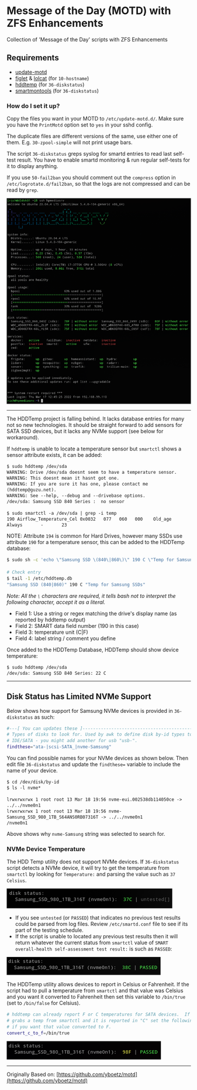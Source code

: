 # Message of the Day (MOTD) with ZFS Enhancements

Collection of 'Message of the Day' scripts with ZFS Enhancements

## Requirements

* [update-motd](https://launchpad.net/update-motd)
* [figlet](http://www.figlet.org/) & [lolcat](https://github.com/busyloop/lolcat) (for `10-hostname`)
* [hddtemp](https://savannah.nongnu.org/projects/hddtemp/) (for `36-diskstatus`)
* [smartmontools](https://www.smartmontools.org/) (for `36-diskstatus`)

### How do I set it up?

Copy the files you want in your MOTD to `/etc/update-motd.d/`. Make sure you have the `PrintMotd`
option set to `yes` in your sshd config.

The duplicate files are different versions of the same, use either one of them. E.g. `30-zpool-simple`
will not print usage bars.

The script `36-diskstatus` greps syslog for smartd entries to read last self-test result.
You have to enable smartd monitoring & run regular self-tests for it to display anything.

If you use `50-fail2ban` you should comment out the `compress` option in `/etc/logrotate.d/fail2ban`,
so that the logs are not compressed and can be read by `grep`.

![screen_shot](screen_shot.png)

---
The HDDTemp project is falling behind.  It lacks database entries for many not so new technologies.  It should be straight forward to add sensors for SATA SSD devices, but it lacks any NVMe support (see below for workaround).

If `hddtemp` is unable to locate a temperature sensor but `smartctl` shows a sensor attribute exists, it can be added:

```shell
$ sudo hddtemp /dev/sda
WARNING: Drive /dev/sda doesnt seem to have a temperature sensor.
WARNING: This doesnt mean it hasnt got one.
WARNING: If you are sure it has one, please contact me (hddtemp@guzu.net).
WARNING: See --help, --debug and --drivebase options.
/dev/sda: Samsung SSD 840 Series :  no sensor

$ sudo smartctl -a /dev/sda | grep -i temp
190 Airflow_Temperature_Cel 0x0032   077   060   000    Old_age   Always       -       23

```

NOTE: Attribute `194` is common for Hard Drives, however many SSDs use attribute `190` for a temperature sensor, this can be added to the HDDTemp database:

```bash
$ sudo sh -c 'echo \"Samsung SSD \(840\|860\)\" 190 C \"Temp for Samsung SSDs\" >> /etc/hddtemp.db'

# Check entry
$ tail -1 /etc/hddtemp.db
"Samsung SSD (840|860)" 190 C "Temp for Samsung SSDs"
```

_Note: All the `\` characters are required, it tells bash not to interpret the following character, accept it as a literal._

* Field 1: Use a string or regex matching the drive's display name (as reported by hddtemp output)
* Field 2: SMART data field number (190 in this case)
* Field 3: temperature unit (C|F)
* Field 4: label string / comment you define

Once added to the HDDTemp Database, HDDTemp should show device temperature:

```shell
$ sudo hddtemp /dev/sda
/dev/sda: Samsung SSD 840 Series: 22 C
```

---

## Disk Status has Limited NVMe Support

Below shows how support for Samsung NVMe devices is provided in `36-diskstatus` as such:

```bash
#---[ You can updates these ]--------------------------------------------------
# Types of disks to look for. Used by awk to define disk by-id types to include
# IDE/SATA - you might add another for usb "usb-".
findthese="ata-|scsi-SATA_|nvme-Samsung"
```

You can find possible names for your NVMe devices as shown below. Then edit file `36-diskstatus` and update the `findthese=` variable to include the name of your device.

```shell
$ cd /dev/disk/by-id
$ ls -l nvme*

lrwxrwxrwx 1 root root 13 Mar 18 19:56 nvme-eui.002538db114050ce -> ../../nvme0n1
lrwxrwxrwx 1 root root 13 Mar 18 19:56 nvme-Samsung_SSD_980_1TB_S64ANS0RB07316T -> ../../nvme0n1
/nvme0n1
```

Above shows why `nvme-Samsung` string was selected to search for.

### NVMe Device Temperature

The HDD Temp utility does not support NVMe devices.  If `36-diskstatus` script detects a NVMe device, it will try to get the temperature from `smartctl` by looking for `Temperature:` and parsing the value such as `37 Celsius`.

![NVME Shows Temp Status](nvme_status_untested.png)

* If you see `untested` (or `PASSED`) that indicates no previous test results could be parsed from log files.  Review `/etc/smartd.conf` file to see if its part of the testing schedule.
* If the script is unable to located any previous test results then it will return whatever the current status from `smartctl` value of `SMART overall-health self-assessment test result:` is such as `PASSED`:

![NVMe Test Status](nvme_status_passed.png)

The HDDTemp utility allows devices to report in Celsius or Fahrenheit. If the script had to pull a temperature from `smartctl` and that value was Celsius and you want it converted to Fahrenheit then set this variable to `/bin/true` (set to `/bin/false` for Celsius).

```bash
# hddtemp can already report F or C temperatures for SATA devices.  If this script
# grabs a temp from smartctl and it is reported in "C" set the following to 
# if you want that value converted to F.
convert_c_to_f=/bin/true
```

![Converted C to F](nvme_status_c_to_f.png)

---

Originally Based on: [https://github.com/yboetz/motd](https://github.com/yboetz/motd)
